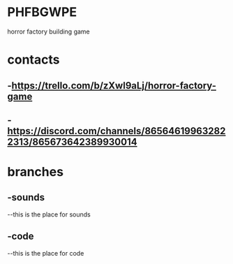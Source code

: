 # PHFBGWPE
horror factory building game

# contacts
-https://trello.com/b/zXwl9aLj/horror-factory-game
--
-https://discord.com/channels/865646199632822313/865673642389930014
--

# branches
-sounds
--
--this is the place for sounds

-code
--
--this is the place for code

